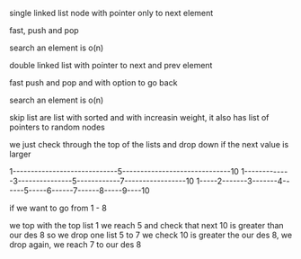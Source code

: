 single linked list node with pointer only to next element

fast, push and pop

search an element is o(n)

double linked list with pointer to next and prev element

fast push and pop and with option to go back

search an element is o(n)


skip list are list with sorted and with increasin weight, it also has list of pointers to random nodes

we just check through the top of the lists and drop down if the next value is larger 

1-----------------------------5------------------------------10
1-------------3---------------5------------7-----------------10
1-----2-------3-------4------5-----6------7------8-----9----10

if we want to go from 1 - 8

we top with the top list 1 we reach 5 and check that next 10 is greater than our des 8
so we drop one list 5 to 7 we check 10 is greater the our des 8, we drop again, we reach 7 to our des 8



